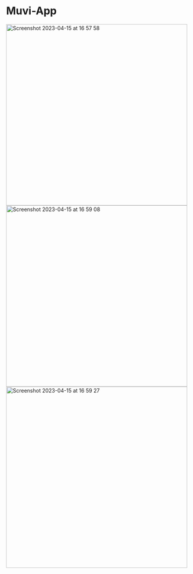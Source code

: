 # Muvi-App
<img width="489" alt="Screenshot 2023-04-15 at 16 57 58" src="https://user-images.githubusercontent.com/65451696/232207077-f7391052-0f4c-4c01-8ddf-cc2dc05aad0a.png">


<img width="489" alt="Screenshot 2023-04-15 at 16 59 08" src="https://user-images.githubusercontent.com/65451696/232207120-ef2a6dbd-3262-49c3-956b-aaf0f9da1520.png">

<img width="489" alt="Screenshot 2023-04-15 at 16 59 27" src="https://user-images.githubusercontent.com/65451696/232207132-8a23337f-de36-41f7-b8d2-ee913e557cc2.png">
